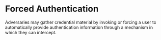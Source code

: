 # Forced Authentication

Adversaries may gather credential material by invoking or forcing a user to automatically provide authentication information through a mechanism in which they can intercept.